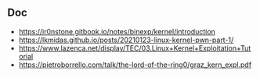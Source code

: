 ## Doc

- https://ir0nstone.gitbook.io/notes/binexp/kernel/introduction
- https://lkmidas.github.io/posts/20210123-linux-kernel-pwn-part-1/
- https://www.lazenca.net/display/TEC/03.Linux+Kernel+Exploitation+Tutorial
- https://pietroborrello.com/talk/the-lord-of-the-ring0/graz_kern_expl.pdf

